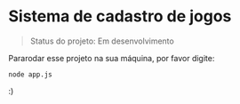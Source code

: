 # Sistema de cadastro de jogos

> Status do projeto: Em desenvolvimento

Pararodar esse projeto na sua máquina, por favor digite:

```
node app.js
```
:)